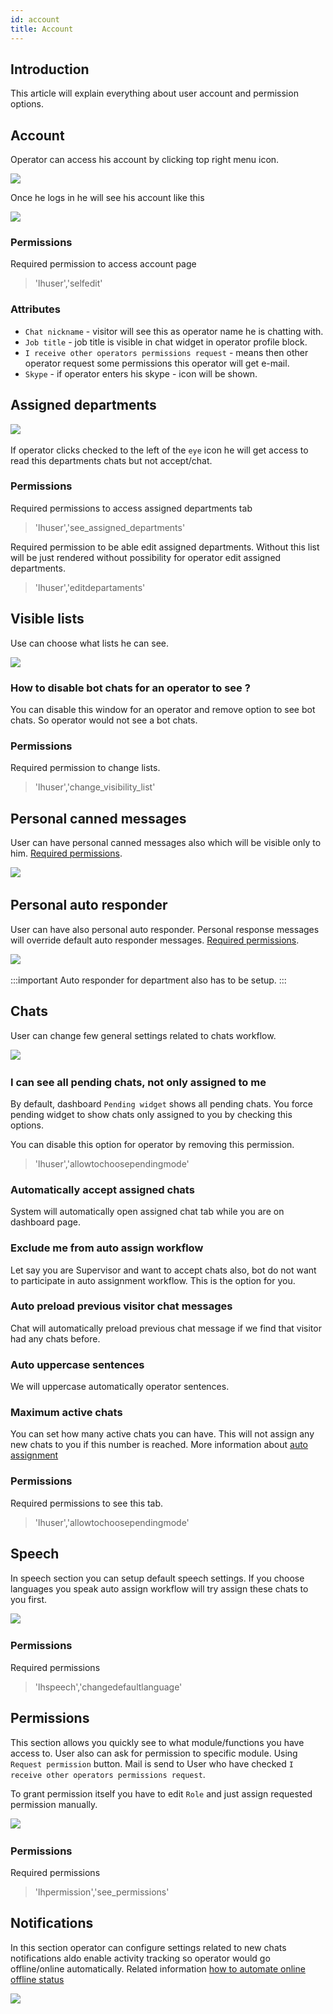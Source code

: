 ```yaml
---
id: account
title: Account
---
```


## Introduction

This article will explain everything about user account and permission options.

## Account

Operator can access his account by clicking top right menu icon. 

![](/img/user/account-dropdown.jpg)

Once he logs in he will see his account like this

![](/img/user/account.png)

### Permissions

Required permission to access account page

> 'lhuser','selfedit'

### Attributes

* `Chat nickname` - visitor will see this as operator name he is chatting with.
* `Job title` - job title is visible in chat widget in operator profile block.
* `I receive other operators permissions request` - means then other operator request some permissions this operator will get e-mail.
* `Skype` - if operator enters his skype - icon will be shown.

## Assigned departments

​![](/img/user/assigned-departments.png)

If operator clicks checked to the left of the `eye` icon he will get access to read this departments chats but not accept/chat.

### Permissions
Required permissions to access assigned departments tab

> 'lhuser','see_assigned_departments'

Required permission to be able edit assigned departments. Without this list will be just rendered without possibility for operator edit assigned departments.

> 'lhuser','editdepartaments'

## Visible lists

Use can choose what lists he can see.

![](/img/user/visible-lists.png)

### How to disable bot chats for an operator to see ?

You can disable this window for an operator and remove option to see bot chats. So operator would not see a bot chats.

### Permissions

Required permission to change lists.

> 'lhuser','change_visibility_list'

## Personal canned messages

User can have personal canned messages also which will be visible only to him. [Required permissions](canned.md#permission).

​![](/img/user/personal-canned-messages.png)

## Personal auto responder

User can have also personal auto responder. Personal response messages will override default auto responder messages. [Required permissions](auto-responder.md#permission).

​![](/img/user/personal-auto-responder.png)

:::important
Auto responder for department also has to be setup.
:::

## Chats

User can change few general settings related to chats workflow.

​![](/img/user/account-chats.png)

### I can see all pending chats, not only assigned to me

By default, dashboard `Pending widget` shows all pending chats. You force pending widget to show chats only assigned to you by checking this options.

You can disable this option for operator by removing this permission.

> 'lhuser','allowtochoosependingmode'

### Automatically accept assigned chats

System will automatically open assigned chat tab while you are on dashboard page.

### Exclude me from auto assign workflow

Let say you are Supervisor and want to accept chats also, bot do not want to participate in auto assignment workflow. This is the option for you.

### Auto preload previous visitor chat messages

Chat will automatically preload previous chat message if we find that visitor had any chats before.

### Auto uppercase sentences

We will uppercase automatically operator sentences.

### Maximum active chats

You can set how many active chats you can have. This will not assign any new chats to you if this number is reached. More information about [auto assignment](auto-assignment.md)

### Permissions

Required permissions to see this tab.

> 'lhuser','allowtochoosependingmode'

## Speech

In speech section you can setup default speech settings. If you choose languages you speak auto assign workflow will try assign these chats to you first.

​![](/img/user/speech-language.png)

### Permissions

Required permissions

> 'lhspeech','changedefaultlanguage'

## Permissions

This section allows you quickly see to what module/functions you have access to. User also can ask for permission to specific module. Using `Request permission` button. Mail is send to User who have checked `I receive other operators permissions request`. 

To grant permission itself you have to edit `Role` and just assign requested permission manually.

​![](/img/user/permissions.png)

### Permissions

Required permissions

> 'lhpermission','see_permissions'

## Notifications

In this section operator can configure settings related to new chats notifications aldo enable activity tracking so operator would go offline/online automatically. Related information [how to automate online offline status](../offline-online-automation.md)

​![](/img/user/notifications.png)